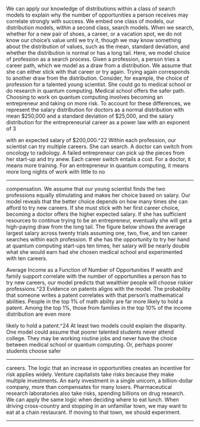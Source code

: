 We can apply our knowledge of distributions within a class of search models to explain why the number of opportunities a person receives may correlate strongly with success. We embed one class of models, our distribution models, within a second class, search models. When we search, whether for a new pair of shoes, a career, or a vacation spot, we do not know our choice’s value until we try it, though we may know something about the distribution of values, such as the mean, standard deviation, and whether the distribution is normal or has a long tail. Here, we model choice of profession as a search process. Given a profession, a person tries a career path, which we model as a draw from a distribution. We assume that she can either stick with that career or try again. Trying again corresponds to another draw from the distribution. Consider, for example, the choice of profession for a talented young scientist. She could go to medical school or do research in quantum computing. Medical school offers the safer path. Choosing to work on quantum computing involves becoming an entrepreneur and taking on more risk. To account for these differences, we represent the salary distribution for doctors as a normal distribution with mean $250,000 and a standard deviation of $25,000, and the salary distribution for the entrepreneurial career as a power law with an exponent of 3 

with an expected salary of $200,000.^22 Within each profession, our scientist can try multiple careers. She can search. A doctor can switch from oncology to radiology. A failed entrepreneur can pick up the pieces from her start-up and try anew. Each career switch entails a cost. For a doctor, it means more training. For an entrepreneur in quantum computing, it means more long nights of work with little to no 

---

compensation. We assume that our young scientist finds the two professions equally stimulating and makes her choice based on salary. Our model reveals that the better choice depends on how many times she can afford to try new careers. If she must stick with her first career choice, becoming a doctor offers the higher expected salary. If she has sufficient resources to continue trying to be an entrepreneur, eventually she will get a high-paying draw from the long tail. The figure below shows the average largest salary across twenty trials assuming one, two, five, and ten career searches within each profession. If she has the opportunity to try her hand at quantum computing start-ups ten times, her salary will be nearly double what she would earn had she chosen medical school and experimented with ten careers. 

Average Income as a Function of Number of Opportunities If wealth and family support correlate with the number of opportunities a person has to try new careers, our model predicts that wealthier people will choose riskier professions.^23 Evidence on patents aligns with the model. The probability that someone writes a patent correlates with that person’s mathematical abilities. People in the top 1% of math ability are far more likely to hold a patent. Among the top 1%, those from families in the top 10% of the income distribution are even more 

likely to hold a patent.^24 At least two models could explain the disparity. One model could assume that poorer talented students never attend college. They may be working routine jobs and never have the choice between medical school or quantum computing. Or, perhaps poorer students choose safer 

---

careers. The logic that an increase in opportunities creates an incentive for risk applies widely. Venture capitalists take risks because they make multiple investments. An early investment in a single unicorn, a billion-dollar company, more than compensates for many losers. Pharmaceutical research laboratories also take risks, spending billions on drug research. We can apply the same logic when deciding where to eat lunch. When driving cross-country and stopping in an unfamiliar town, we may want to eat at a chain restaurant. If moving to that town, we should experiment. 

---
